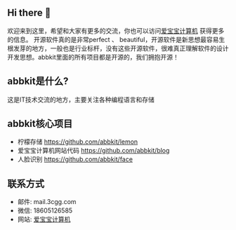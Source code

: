 ## Hi there 👋

欢迎来到这里，希望和大家有更多的交流，你也可以访问[爱宝宝计算机](http://abbkit.com/)  获得更多的信息。
开源软件真的是非常perfect 、 beautiful，开源软件是新思想最容易生根发芽的地方，一般也是行业标杆，没有这些开源软件，很难真正理解软件的设计开发思想。abbkit里面的所有项目都是开源的，我们拥抱开源！
## abbkit是什么?
这是IT技术交流的地方，主要关注各种编程语言和存储
## abbkit核心项目
* 柠檬存储 https://github.com/abbkit/lemon
* 爱宝宝计算机网站代码 https://github.com/abbkit/blog
* 人脸识别 https://github.com/abbkit/face

## 联系方式
* 邮件: mail.3cgg.com
* 微信: 18605126585
* 网站: [爱宝宝计算机](http://abbkit.com/)


<!--

**Here are some ideas to get you started:**

🙋‍♀️ A short introduction - what is your organization all about?
🌈 Contribution guidelines - how can the community get involved?
👩‍💻 Useful resources - where can the community find your docs? Is there anything else the community should know?
🍿 Fun facts - what does your team eat for breakfast?
🧙 Remember, you can do mighty things with the power of [Markdown](https://docs.github.com/github/writing-on-github/getting-started-with-writing-and-formatting-on-github/basic-writing-and-formatting-syntax)
-->
